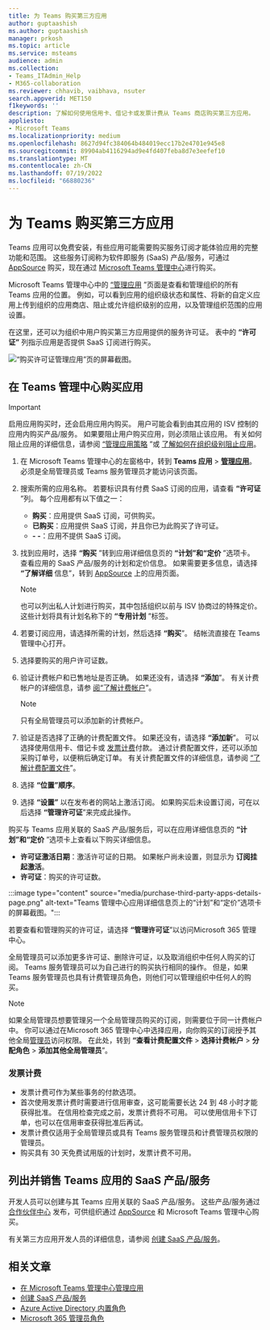 ```yaml
---
title: 为 Teams 购买第三方应用
author: guptaashish
ms.author: guptaashish
manager: prkosh
ms.topic: article
ms.service: msteams
audience: admin
ms.collection:
- Teams_ITAdmin_Help
- M365-collaboration
ms.reviewer: chhavib, vaibhava, nsuter
search.appverid: MET150
f1keywords: ''
description: 了解如何使用信用卡、借记卡或发票计费从 Teams 商店购买第三方应用。
appliesto:
- Microsoft Teams
ms.localizationpriority: medium
ms.openlocfilehash: 8627d94fc384064b484019ecc17b2e4701e945e8
ms.sourcegitcommit: 89904ab4116294ad9e4fd407feba8d7e3eefef10
ms.translationtype: MT
ms.contentlocale: zh-CN
ms.lasthandoff: 07/19/2022
ms.locfileid: "66880236"
---
```

# <a name="purchase-third-party-apps-for-teams"></a>为 Teams 购买第三方应用

Teams 应用可以免费安装，有些应用可能需要购买服务订阅才能体验应用的完整功能和范围。 这些服务订阅称为软件即服务 (SaaS) 产品/服务，可通过 [AppSource](https://appsource.microsoft.com/) 购买，现在通过 [Microsoft Teams 管理中心](https://admin.teams.microsoft.com)进行购买。

Microsoft Teams 管理中心中的 [“管理应用](manage-apps.md) ”页面是查看和管理组织的所有 Teams 应用的位置。 例如，可以看到应用的组织级状态和属性、将新的自定义应用上传到组织的应用商店、阻止或允许组织级别的应用，以及管理组织范围的应用设置。

在这里，还可以为组织中用户购买第三方应用提供的服务许可证。 表中的 **“许可证”** 列指示应用是否提供 SaaS 订阅进行购买。

![“购买许可证管理应用”页的屏幕截图。](media/manage-apps-new-page.png)

## <a name="purchase-apps-in-the-teams-admin-center"></a>在 Teams 管理中心购买应用

> [!IMPORTANT]
> 启用应用购买时，还会启用应用内购买。 用户可能会看到由其应用的 ISV 控制的应用内购买产品/服务。 如果要阻止用户购买应用，则必须阻止该应用。 有关如何阻止应用的详细信息，请参阅 [“管理应用策略](app-policies.md) ”或 [了解如何在组织级别阻止应用](manage-apps.md#allow-and-block-apps)。

1. 在 Microsoft Teams 管理中心的左窗格中，转到 **Teams 应用** > **[管理应用](https://admin.teams.microsoft.com/policies/manage-apps)**。 必须是全局管理员或 Teams 服务管理员才能访问该页面。

1. 搜索所需的应用名称。 若要标识具有付费 SaaS 订阅的应用，请查看 **“许可证** ”列。 每个应用都有以下值之一：
    * **购买**：应用提供 SaaS 订阅，可供购买。  
    * **已购买**：应用提供 SaaS 订阅，并且你已为此购买了许可证。
    * **- -**：应用不提供 SaaS 订阅。

1. 找到应用时，选择 **“购买** ”转到应用详细信息页的 **“计划”和“定价** ”选项卡。 查看应用的 SaaS 产品/服务的计划和定价信息。 如果需要更多信息，请选择 **“了解详细** 信息”，转到 [AppSource](https://appsource.microsoft.com/) 上的应用页面。

   > [!NOTE]
   > 也可以列出私人计划进行购买，其中包括组织以前与 ISV 协商过的特殊定价。 这些计划将具有计划名称下的 **“专用计划** ”标签。

1. 若要订阅应用，请选择所需的计划，然后选择 **“购买**”。 结帐流直接在 Teams 管理中心打开。

1. 选择要购买的用户许可证数。

1. 验证计费帐户和已售地址是否正确。 如果还没有，请选择 **“添加**”。 有关计费帐户的详细信息，请参 [阅“了解计费帐户](/microsoft-365/commerce/manage-billing-accounts)”。

   > [!NOTE]
   > 只有全局管理员可以添加新的计费帐户。

1. 验证是否选择了正确的计费配置文件。 如果还没有，请选择 **“添加新**”。 可以选择使用信用卡、借记卡或 [发票计费](#invoice-billing)付款。 通过计费配置文件，还可以添加采购订单号，以便稍后确定订单。 有关计费配置文件的详细信息，请参阅 [“了解计费配置文件](/microsoft-365/commerce/billing-and-payments/manage-billing-profiles)”。

1. 选择 **“位置”顺序**。

1. 选择 **“设置”** 以在发布者的网站上激活订阅。 如果购买后未设置订阅，可在以后选择 **“管理许可证**”来完成此操作。

购买与 Teams 应用关联的 SaaS 产品/服务后，可以在应用详细信息页的 **“计划”和“定价** ”选项卡上查看以下购买详细信息。

* **许可证激活日期**：激活许可证的日期。 如果帐户尚未设置，则显示为 **订阅挂起激活**。
* **许可证**：购买的许可证数。

:::image type="content" source="media/purchase-third-party-apps-details-page.png" alt-text="Teams 管理中心应用详细信息页上的“计划”和“定价”选项卡的屏幕截图。":::

若要查看和管理购买的许可证，请选择 **“管理许可证**”以访问Microsoft 365 管理中心。

全局管理员可以添加更多许可证、删除许可证，以及取消组织中任何人购买的订阅。 Teams 服务管理员可以为自己进行的购买执行相同的操作。 但是，如果 Teams 服务管理员也具有计费管理员角色，则他们可以管理组织中任何人的购买。

> [!NOTE]
> 如果全局管理员想要管理另一个全局管理员购买的订阅，则需要位于同一计费帐户中。 你可以通过在Microsoft 365 管理中心中选择应用，向你购买的订阅授予其他全局[管理员](https://admin.microsoft.com)访问权限。 在此处，转到 **“查看计费配置文件** > **选择计费帐户** > **分配角色** > **添加其他全局管理员**”。

### <a name="invoice-billing"></a>发票计费

* 发票计费可作为某些事务的付款选项。
* 首次使用发票计费时需要进行信用审查，这可能需要长达 24 到 48 小时才能获得批准。 在信用检查完成之前，发票计费将不可用。 可以使用信用卡下订单，也可以在信用审查获得批准后再试。
* 发票计费仅适用于全局管理员或具有 Teams 服务管理员和计费管理员权限的管理员。
* 购买具有 30 天免费试用版的计划时，发票计费不可用。

## <a name="list-and-sell-a-saas-offer-for-a-teams-app"></a>列出并销售 Teams 应用的 SaaS 产品/服务

开发人员可以创建与其 Teams 应用关联的 SaaS 产品/服务。 这些产品/服务通过 [合作伙伴中心](https://partner.microsoft.com) 发布，可供组织通过 [AppSource](https://appsource.microsoft.com/) 和 Microsoft Teams 管理中心购买。

有关第三方应用开发人员的详细信息，请参阅 [创建 SaaS 产品/服务](/azure/marketplace/partner-center-portal/create-new-saas-offer)。

## <a name="related-articles"></a>相关文章

* [在 Microsoft Teams 管理中心管理应用](manage-apps.md)
* [创建 SaaS 产品/服务](/azure/marketplace/partner-center-portal/create-new-saas-offer)
* [Azure Active Directory 内置角色](/azure/active-directory/roles/permissions-reference)
* [Microsoft 365 管理员角色](/microsoft-365/admin/add-users/about-admin-roles)
